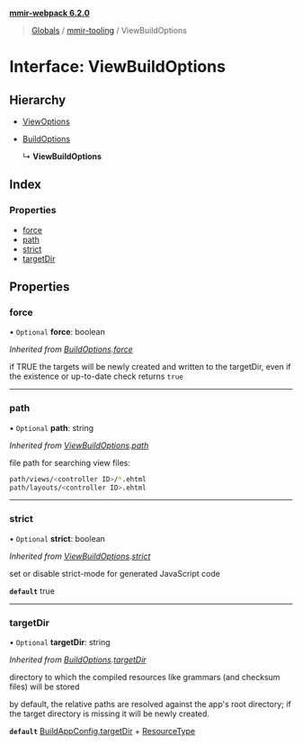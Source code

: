 **[mmir-webpack 6.2.0](../README.md)**

> [Globals](../README.md) / [mmir-tooling](../modules/mmir_tooling.md) / ViewBuildOptions

# Interface: ViewBuildOptions

## Hierarchy

* [ViewOptions](mmir_tooling.viewoptions.md)

* [BuildOptions](mmir_tooling.buildoptions.md)

  ↳ **ViewBuildOptions**

## Index

### Properties

* [force](mmir_tooling.viewbuildoptions.md#force)
* [path](mmir_tooling.viewbuildoptions.md#path)
* [strict](mmir_tooling.viewbuildoptions.md#strict)
* [targetDir](mmir_tooling.viewbuildoptions.md#targetdir)

## Properties

### force

• `Optional` **force**: boolean

*Inherited from [BuildOptions](mmir_tooling.buildoptions.md).[force](mmir_tooling.buildoptions.md#force)*

if TRUE the targets will be newly created and written to the targetDir,
even if the existence or up-to-date check returns `true`

___

### path

• `Optional` **path**: string

*Inherited from [ViewBuildOptions](mmir_tooling.viewbuildoptions.md).[path](mmir_tooling.viewbuildoptions.md#path)*

file path for searching view files:
```bash
path/views/<controller ID>/*.ehtml
path/layouts/<controller ID>.ehtml
```

___

### strict

• `Optional` **strict**: boolean

*Inherited from [ViewBuildOptions](mmir_tooling.viewbuildoptions.md).[strict](mmir_tooling.viewbuildoptions.md#strict)*

set or disable strict-mode for generated JavaScript code

**`default`** true

___

### targetDir

• `Optional` **targetDir**: string

*Inherited from [BuildOptions](mmir_tooling.buildoptions.md).[targetDir](mmir_tooling.buildoptions.md#targetdir)*

directory to which the compiled resources like grammars (and checksum files) will be stored

by default, the relative paths are resolved against the app's root directory;
if the target directory is missing it will be newly created.

**`default`** [BuildAppConfig.targetDir](mmir_tooling.buildappconfig.md#targetdir) + [ResourceType](../modules/mmir_tooling.md#resourcetype)
